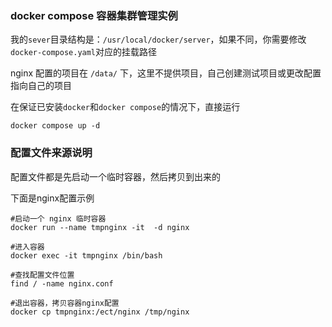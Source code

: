 
### docker compose 容器集群管理实例

我的`sever`目录结构是：`/usr/local/docker/server`，如果不同，你需要修改`docker-compose.yaml`对应的挂载路径

nginx 配置的项目在 `/data/` 下，这里不提供项目，自己创建测试项目或更改配置指向自己的项目

在保证已安装`docker`和`docker compose`的情况下，直接运行
```shell
docker compose up -d 
```


### 配置文件来源说明

配置文件都是先启动一个临时容器，然后拷贝到出来的

下面是nginx配置示例
```shell
#启动一个 nginx 临时容器
docker run --name tmpnginx -it  -d nginx

#进入容器
docker exec -it tmpnginx /bin/bash

#查找配置文件位置
find / -name nginx.conf

#退出容器，拷贝容器nginx配置
docker cp tmpnginx:/ect/nginx /tmp/nginx

```